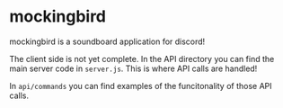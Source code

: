 # mockingbird
mockingbird is a soundboard application for discord!

The client side is not yet complete.  In the API directory you can find the main server code in `server.js`.  This is where API calls are handled!  

In `api/commands` you can find examples of the funcitonality of those API calls. 
